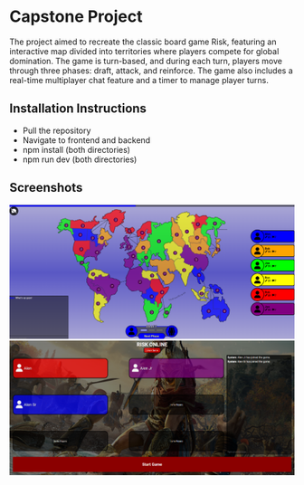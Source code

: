# Capstone Project
The project aimed to recreate the classic board game Risk, featuring an interactive map divided into territories where players compete for global domination. The game is turn-based, and during each turn, players move through three phases: draft, attack, and reinforce. The game also includes a real-time multiplayer chat feature and a timer to manage player turns.

## Installation Instructions
- Pull the repository
- Navigate to frontend and backend
- npm install (both directories)
- npm run dev (both directories)

## Screenshots
![Game Board](images/Gameboard.png)
![Lobby](images/Lobby.png)